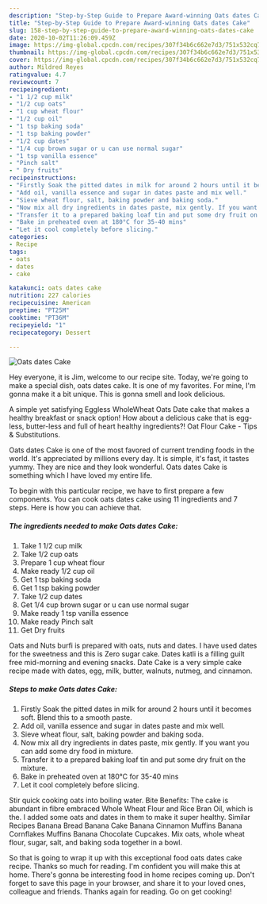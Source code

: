 ```yaml
---
description: "Step-by-Step Guide to Prepare Award-winning Oats dates Cake"
title: "Step-by-Step Guide to Prepare Award-winning Oats dates Cake"
slug: 158-step-by-step-guide-to-prepare-award-winning-oats-dates-cake
date: 2020-10-02T11:26:09.459Z
image: https://img-global.cpcdn.com/recipes/307f34b6c662e7d3/751x532cq70/oats-dates-cake-recipe-main-photo.jpg
thumbnail: https://img-global.cpcdn.com/recipes/307f34b6c662e7d3/751x532cq70/oats-dates-cake-recipe-main-photo.jpg
cover: https://img-global.cpcdn.com/recipes/307f34b6c662e7d3/751x532cq70/oats-dates-cake-recipe-main-photo.jpg
author: Mildred Reyes
ratingvalue: 4.7
reviewcount: 7
recipeingredient:
- "1 1/2 cup milk"
- "1/2 cup oats"
- "1 cup wheat flour"
- "1/2 cup oil"
- "1 tsp baking soda"
- "1 tsp baking powder"
- "1/2 cup dates"
- "1/4 cup brown sugar or u can use normal sugar"
- "1 tsp vanilla essence"
- "Pinch salt"
- " Dry fruits"
recipeinstructions:
- "Firstly Soak the pitted dates in milk for around 2 hours until it becomes soft. Blend this to a smooth paste."
- "Add oil, vanilla essence and sugar in dates paste and mix well."
- "Sieve wheat flour, salt, baking powder and baking soda."
- "Now mix all dry ingredients in dates paste, mix gently. If you want you can add some dry food in mixture."
- "Transfer it to a prepared baking loaf tin and put some dry fruit on the mixture."
- "Bake in preheated oven at 180°C for 35-40 mins"
- "Let it cool completely before slicing."
categories:
- Recipe
tags:
- oats
- dates
- cake

katakunci: oats dates cake 
nutrition: 227 calories
recipecuisine: American
preptime: "PT25M"
cooktime: "PT36M"
recipeyield: "1"
recipecategory: Dessert

---
```



![Oats dates Cake](https://img-global.cpcdn.com/recipes/307f34b6c662e7d3/751x532cq70/oats-dates-cake-recipe-main-photo.jpg)

Hey everyone, it is Jim, welcome to our recipe site. Today, we're going to make a special dish, oats dates cake. It is one of my favorites. For mine, I'm gonna make it a bit unique. This is gonna smell and look delicious.

A simple yet satisfying Eggless WholeWheat Oats Date cake that makes a healthy breakfast or snack option! How about a delicious cake that is egg-less, butter-less and full of heart healthy ingredients?! Oat Flour Cake - Tips &amp; Substitutions.

Oats dates Cake is one of the most favored of current trending foods in the world. It's appreciated by millions every day. It is simple, it's fast, it tastes yummy. They are nice and they look wonderful. Oats dates Cake is something which I have loved my entire life.


To begin with this particular recipe, we have to first prepare a few components. You can cook oats dates cake using 11 ingredients and 7 steps. Here is how you can achieve that.

<!--inarticleads1-->

##### The ingredients needed to make Oats dates Cake:

1. Take 1 1/2 cup milk
1. Take 1/2 cup oats
1. Prepare 1 cup wheat flour
1. Make ready 1/2 cup oil
1. Get 1 tsp baking soda
1. Get 1 tsp baking powder
1. Take 1/2 cup dates
1. Get 1/4 cup brown sugar or u can use normal sugar
1. Make ready 1 tsp vanilla essence
1. Make ready Pinch salt
1. Get  Dry fruits


Oats and Nuts burfi is prepared with oats, nuts and dates. I have used dates for the sweetness and this is Zero sugar cake. Dates katli is a filling guilt free mid-morning and evening snacks. Date Cake is a very simple cake recipe made with dates, egg, milk, butter, walnuts, nutmeg, and cinnamon. 

<!--inarticleads2-->

##### Steps to make Oats dates Cake:

1. Firstly Soak the pitted dates in milk for around 2 hours until it becomes soft. Blend this to a smooth paste.
1. Add oil, vanilla essence and sugar in dates paste and mix well.
1. Sieve wheat flour, salt, baking powder and baking soda.
1. Now mix all dry ingredients in dates paste, mix gently. If you want you can add some dry food in mixture.
1. Transfer it to a prepared baking loaf tin and put some dry fruit on the mixture.
1. Bake in preheated oven at 180°C for 35-40 mins
1. Let it cool completely before slicing.


Stir quick cooking oats into boiling water. Bite Benefits: The cake is abundant in fibre embraced Whole Wheat Flour and Rice Bran Oil, which is the. I added some oats and dates in them to make it super healthy. Similar Recipes Banana Bread Banana Cake Banana Cinnamon Muffins Banana Cornflakes Muffins Banana Chocolate Cupcakes. Mix oats, whole wheat flour, sugar, salt, and baking soda together in a bowl. 

So that is going to wrap it up with this exceptional food oats dates cake recipe. Thanks so much for reading. I'm confident you will make this at home. There's gonna be interesting food in home recipes coming up. Don't forget to save this page in your browser, and share it to your loved ones, colleague and friends. Thanks again for reading. Go on get cooking!
